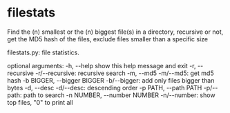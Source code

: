 # filestats
Find the (n) smallest or the (n) biggest file(s) in a directory, recursive or not, get the MD5 hash of the files, exclude files smaller than a specific size

filestats.py: file statistics.

optional arguments:
  -h, --help            show this help message and exit
  -r, --recursive       -r/--recursive: recursive search
  -m, --md5             -m/--md5: get md5 hash
  -b BIGGER, --bigger BIGGER
                        -b/--bigger: add only files bigger than <bigger> bytes
  -d, --desc            -d/--desc: descending order
  -p PATH, --path PATH  -p/--path: path to search
  -n NUMBER, --number NUMBER
                        -n/--number: show top <number> files, "0" to print all
